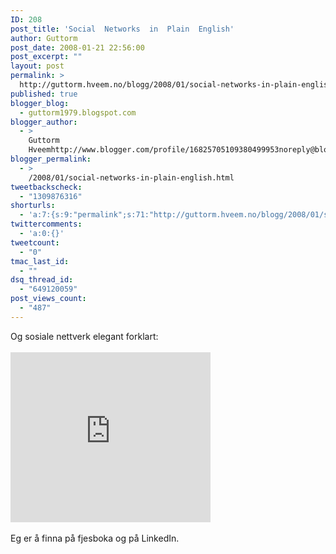 ```yaml
---
ID: 208
post_title: 'Social  Networks  in  Plain  English'
author: Guttorm
post_date: 2008-01-21 22:56:00
post_excerpt: ""
layout: post
permalink: >
  http://guttorm.hveem.no/blogg/2008/01/social-networks-in-plain-english/
published: true
blogger_blog:
  - guttorm1979.blogspot.com
blogger_author:
  - >
    Guttorm
    Hveemhttp://www.blogger.com/profile/16825705109380499953noreply@blogger.com
blogger_permalink:
  - >
    /2008/01/social-networks-in-plain-english.html
tweetbackscheck:
  - "1309876316"
shorturls:
  - 'a:7:{s:9:"permalink";s:71:"http://guttorm.hveem.no/blogg/2008/01/social-networks-in-plain-english/";s:7:"tinyurl";s:25:"http://tinyurl.com/8uu3xh";s:4:"isgd";s:17:"http://is.gd/gJXJ";s:5:"bitly";s:18:"http://bit.ly/5Rli";s:5:"snipr";s:22:"http://snipr.com/ahmty";s:5:"snurl";s:22:"http://snurl.com/ahmty";s:7:"snipurl";s:24:"http://snipurl.com/ahmty";}'
twittercomments:
  - 'a:0:{}'
tweetcount:
  - "0"
tmac_last_id:
  - ""
dsq_thread_id:
  - "649120059"
post_views_count:
  - "487"
---
```

<p>Og sosiale nettverk elegant forklart:<br /><br /><iframe src="http://dotsub.com/api/smallplayer.php?filmid=960&amp;filminstance=962&amp;language=en" frameborder="0" width="320" height="272"></iframe><br /><br />Eg er å finna på fjesboka og på LinkedIn.</p>